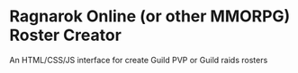 # Ragnarok Online (or other MMORPG) Roster Creator 
An HTML/CSS/JS interface for create Guild PVP or Guild raids rosters
